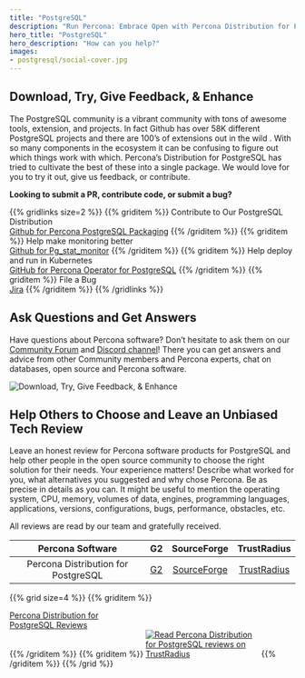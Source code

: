 ```yaml
---
title: "PostgreSQL"
description: "Run Percona: Embrace Open with Percona Distribution for PostgreSQL"
hero_title: "PostgreSQL"
hero_description: "How can you help?"
images:
- postgresql/social-cover.jpg
---
```



## Download, Try, Give Feedback, & Enhance

The PostgreSQL community is a vibrant community with tons of awesome tools, extension, and projects. In fact Github has over 58K different PostgreSQL projects and there are 100’s of extensions out in the wild . With so many components in the ecosystem it can be confusing to figure out which things work with which. Percona’s Distribution for PostgreSQL has tried to cultivate the best of these into a single package. We would love for you to try it out, give us feedback, or contribute.

**Looking to submit a PR, contribute code, or submit a bug?**

{{% gridlinks size=2 %}}
{{% griditem %}}
Contribute to Our PostgreSQL Distribution<br/>
[Github for Percona PostgreSQL Packaging](https://github.com/percona/postgres-packaging)
{{% /griditem %}}
{{% griditem %}}
Help make monitoring better<br/>
[Github for Pg_stat_monitor](https://github.com/percona/pg_stat_monitor/)
{{% /griditem %}}
{{% griditem %}}
Help deploy and run in Kubernetes<br/>
[GitHub for Percona Operator for PostgreSQL](https://github.com/percona/percona-postgresql-operator)
{{% /griditem %}}
{{% griditem %}}
File a Bug<br/>
[Jira](https://jira.percona.com/projects/DISTPG/issues/DISTPG-246?filter=allopenissues)
{{% /griditem %}}
{{% /gridlinks %}}

## Ask Questions and Get Answers

Have questions about Percona software? Don’t hesitate to ask them on our [Community Forum](https://forums.percona.com/c/postgresql/25) and [Discord channel](http://per.co.na/discord)! There you can get answers and advice from other Community members and Percona experts, chat on databases, open source and Percona software. 

![Download, Try, Give Feedback, & Enhance](/postgresql/cover-line-2.jpg)


## Help Others to Choose and Leave an Unbiased Tech Review

Leave an honest review for Percona software products for PostgreSQL and help other people in the open source community to choose the right solution for their needs. Your experience matters! Describe what worked for you, what alternatives you suggested and why chose Percona. Be as precise in details as you can. It might be useful to mention the operating system, CPU, memory, volumes of data, engines, programming languages, applications, versions, configurations, bugs, performance, obstacles, etc. 

All reviews are read by our team and gratefully received.

| Percona Software | G2 | SourceForge | TrustRadius |
|:-----------------:|:--:|:-----------:|:-----------:|
| Percona Distribution for PostgreSQL | [G2](https://www.g2.com/products/percona-distribution-for-postgresql/reviews/) | [SourceForge](https://sourceforge.net/software/product/Percona-Distribution-for-PostgreSQL/) | [TrustRadius](https://www.trustradius.com/products/percona-distribution-for-postgresql/reviews) |


{{% grid size=4 %}}
{{% griditem %}}
<!-- Begin SF Tag -->
<div class="sf-root" data-id="3262682" data-variant-id="sf" data-badge="dark-default" data-metadata="" style="width:180px" data-project-url="https://sourceforge.net/software/product/Percona-Distribution-for-PostgreSQL/">
    <a href="https://sourceforge.net/software/product/Percona-Distribution-for-PostgreSQL/" target="_blank">Percona Distribution for PostgreSQL Reviews</a>
</div>
<script type="text/javascript">(function () {var sc=document.createElement('script');sc.type='text/javascript';sc.async=true;sc.src='https://b.sf-syn.com/badge_js?sf_id=3262682&variant_id=sf';var p=document.getElementsByTagName('script')[0];p.parentNode.insertBefore(sc, p);})();
</script>
<!-- End SF Tag -->
{{% /griditem %}}
{{% griditem %}}
<a href="https://www.trustradius.com/products/percona-distribution-for-postgresql/reviews?source=ratings_badge&utm_source=badge&utm_medium=referral&utm_campaign=trustradius_ratings_badge" style="display:inline-block;" target="_blank" title="Read Percona Distribution for PostgreSQL reviews on TrustRadius" rel="noopener"><img alt="Read Percona Distribution for PostgreSQL reviews on TrustRadius" style="max-width:200px" src="https://www.trustradius.com/api/v1/ratings_badge/percona-distribution-for-postgresql"></a>
{{% /griditem %}}
{{% /grid %}}

